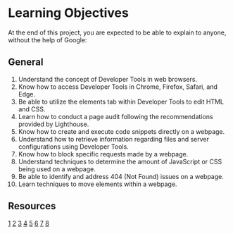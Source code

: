# Learning Objectives

At the end of this project, you are expected to be able to explain to anyone, without the help of Google:

## General
1. Understand the concept of Developer Tools in web browsers.
2. Know how to access Developer Tools in Chrome, Firefox, Safari, and Edge.
3. Be able to utilize the elements tab within Developer Tools to edit HTML and CSS.
4. Learn how to conduct a page audit following the recommendations provided by Lighthouse.
5. Know how to create and execute code snippets directly on a webpage.
6. Understand how to retrieve information regarding files and server configurations using Developer Tools.
7. Know how to block specific requests made by a webpage.
8. Understand techniques to determine the amount of JavaScript or CSS being used on a webpage.
9. Be able to identify and address 404 (Not Found) issues on a webpage.
10. Learn techniques to move elements within a webpage.

## Resources
[1](https://dev-tools.alx-tools.com/)
[2](https://developer.chrome.com/docs/devtools/overview)
[3](https://blittle.github.io/chrome-dev-tools/)
[4](https://firefox-source-docs.mozilla.org/devtools-user/index.html)
[5](https://umaar.com/dev-tips/)
[6](https://developer.chrome.com/docs/devtools/css)
[7](https://blog.logrocket.com/keeping-it-simple-with-the-javascript-console/)
[8](https://www.youtube.com/watch?v=e1gAyQuIFQo)